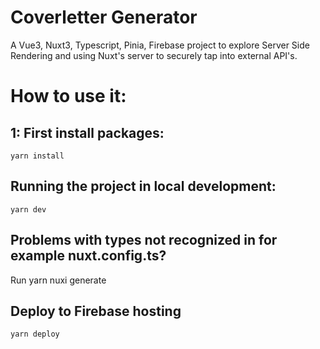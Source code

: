 # Coverletter Generator

A Vue3, Nuxt3, Typescript, Pinia, Firebase project to explore Server Side Rendering and using Nuxt's server to securely tap into external API's.

# How to use it:

## 1: First install packages:

```
yarn install
```

## Running the project in local development:

```
yarn dev
```

## Problems with types not recognized in for example nuxt.config.ts?

Run yarn nuxi generate

## Deploy to Firebase hosting

```
yarn deploy
```
